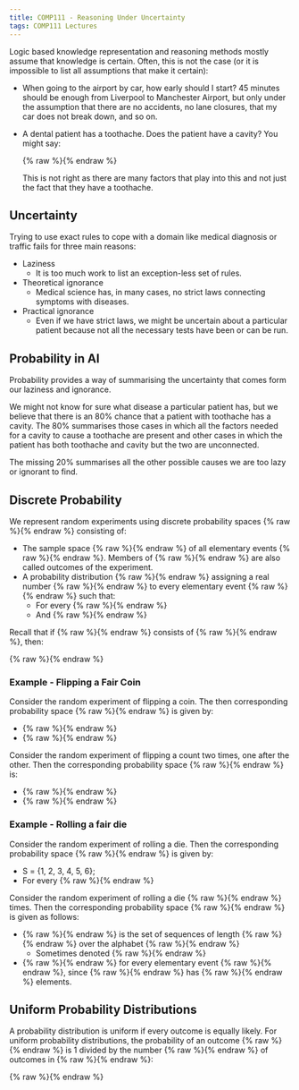 ```yaml
---
title: COMP111 - Reasoning Under Uncertainty
tags: COMP111 Lectures
---
```

Logic based knowledge representation and reasoning methods mostly assume that knowledge is certain. Often, this is not the case (or it is impossible to list all assumptions that make it certain):

* When going to the airport by car, how early should I start? 45 minutes should be enough from Liverpool to Manchester Airport, but only under the assumption that there are no accidents, no lane closures, that my car does not break down, and so on.
* A dental patient has a toothache. Does the patient have a cavity? You might say:

	{% raw %}<![CDATA[\[\text{Toothache}(x)\rightarrow\text{Cavity}(x)\]]]>{% endraw %}

	This is not right as there are many factors that play into this and not just the fact that they have a toothache.
	
## Uncertainty
Trying to use exact rules to cope with a domain like medical diagnosis or traffic fails for three main reasons:

* Laziness
	* It is too much work to list an exception-less set of rules.
* Theoretical ignorance
	* Medical science has, in many cases, no strict laws connecting symptoms with diseases.
* Practical ignorance
	* Even if we have strict laws, we might be uncertain about a particular patient because not all the necessary tests have been or can be run.
	
## Probability in AI

Probability provides a way of summarising the uncertainty that comes form our laziness and ignorance.

We might not know for sure what disease a particular patient has, but we believe that there is an 80% chance that a patient with toothache has a cavity. The 80% summarises those cases in which all the factors needed for a cavity to cause a toothache are present and other cases in which the patient has both toothache and cavity but the two are unconnected.

The missing 20% summarises all the other possible causes we are too lazy or ignorant to find.

## Discrete Probability
We represent random experiments using discrete probability spaces {% raw %}<![CDATA[\((S,P)\)]]>{% endraw %} consisting of:

* The sample space {% raw %}<![CDATA[\(S\)]]>{% endraw %} of all elementary events {% raw %}<![CDATA[\(x\in S\)]]>{% endraw %}. Members of {% raw %}<![CDATA[\(S\)]]>{% endraw %} are also called outcomes of the experiment.
* A probability distribution {% raw %}<![CDATA[\(P\)]]>{% endraw %} assigning a real number {% raw %}<![CDATA[\(P(x)\)]]>{% endraw %} to every elementary event {% raw %}<![CDATA[\(x\in S\)]]>{% endraw %} such that:
	* For every {% raw %}<![CDATA[\(x\in S: 0\leq P(x) \leq 1\)]]>{% endraw %}
	* And {% raw %}<![CDATA[\(\sum_{x\in S}P(x)=1\)]]>{% endraw %}
	
Recall that if {% raw %}<![CDATA[\(S\)]]>{% endraw %} consists of {% raw %}<![CDATA[\(x_1,\ldots,x_n\)]]>{% endraw %}, then:

{% raw %}<![CDATA[\[\sum_{x\in S}P(x)=P(x_1)+\ldots+P(x_n)\]]]>{% endraw %}

### Example - Flipping a Fair Coin
Consider the random experiment of flipping a coin. The then corresponding probability space {% raw %}<![CDATA[\((S,P)\)]]>{% endraw %} is given by:

* {% raw %}<![CDATA[\(S=\{H,T\}\)]]>{% endraw %}
* {% raw %}<![CDATA[\(P(H)=P(T)=\frac{1}{2}\)]]>{% endraw %}

Consider the random experiment of flipping a count two times, one after the other. Then the corresponding probability space {% raw %}<![CDATA[\((S,P)\)]]>{% endraw %} is:

* {% raw %}<![CDATA[\(S=\{HH,HT,TH,TT\}\)]]>{% endraw %}
* {% raw %}<![CDATA[\(P(HH)=P(HT)=P(TH)=P(TT)=\frac{1}{4}\)]]>{% endraw %}

### Example - Rolling a fair die
Consider the random experiment of rolling a die. Then the corresponding probability space {% raw %}<![CDATA[\((S, P)\)]]>{% endraw %} is given by:

* S = {1, 2, 3, 4, 5, 6};
* For every {% raw %}<![CDATA[\(x ∈ S: P(x) = \frac{1}{6}\)]]>{% endraw %}

Consider the random experiment of rolling a die {% raw %}<![CDATA[\(n\)]]>{% endraw %} times. Then the corresponding probability space {% raw %}<![CDATA[\((S, P)\)]]>{% endraw %} is given as follows:

* {% raw %}<![CDATA[\(S\)]]>{% endraw %} is the set of sequences of length {% raw %}<![CDATA[\(n\)]]>{% endraw %} over the alphabet {% raw %}<![CDATA[\(\{1,\ldots, 6\}\)]]>{% endraw %}
	* Sometimes denoted {% raw %}<![CDATA[\(\{1,\ldots, 6\}^n\)]]>{% endraw %}
* {% raw %}<![CDATA[\(P(x) = \frac{1}{6^n}\)]]>{% endraw %} for every elementary event {% raw %}<![CDATA[\(x\)]]>{% endraw %}, since {% raw %}<![CDATA[\(S\)]]>{% endraw %} has {% raw %}<![CDATA[\(6^n\)]]>{% endraw %} elements.

## Uniform Probability Distributions
A probability distribution is uniform if every outcome is equally likely. For uniform probability distributions, the probability of an outcome {% raw %}<![CDATA[\(x\)]]>{% endraw %} is 1 divided by the number {% raw %}<![CDATA[\(\vert S\vert\)]]>{% endraw %} of outcomes in {% raw %}<![CDATA[\(S\)]]>{% endraw %}:

{% raw %}<![CDATA[\[P(x)=\frac{1}{\vert S\vert }\]]]>{% endraw %}
